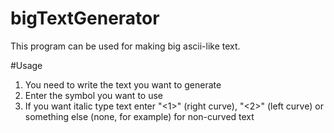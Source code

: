 # bigTextGenerator

This program can be used for making big ascii-like text.

#Usage
1) You need to write the text you want to generate
2) Enter the symbol you want to use
3) If you want italic type text enter "<1>" (right curve), "<2>" (left curve) or something else (none, for example) for non-curved text

